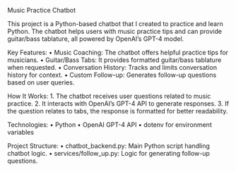 Music Practice Chatbot

This project is a Python-based chatbot that I created to practice and learn Python. The chatbot helps users with music practice tips and can provide guitar/bass tablature, all powered by OpenAI’s GPT-4 model.

Key Features:
• Music Coaching: The chatbot offers helpful practice tips for musicians.
• Guitar/Bass Tabs: It provides formatted guitar/bass tablature when requested.
• Conversation History: Tracks and limits conversation history for context.
• Custom Follow-up: Generates follow-up questions based on user queries.

How It Works: 1. The chatbot receives user questions related to music practice. 2. It interacts with OpenAI’s GPT-4 API to generate responses. 3. If the question relates to tabs, the response is formatted for better readability.

Technologies:
• Python
• OpenAI GPT-4 API
• dotenv for environment variables

Project Structure:
• chatbot_backend.py: Main Python script handling chatbot logic.
• services/follow_up.py: Logic for generating follow-up questions.
